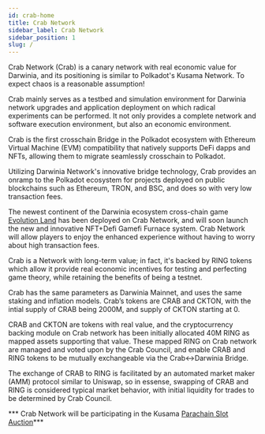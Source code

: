 ```yaml
---
id: crab-home
title: Crab Network
sidebar_label: Crab Network
sidebar_position: 1
slug: /
---
```


Crab Network (Crab) is a canary network with real economic value for Darwinia, and its positioning is similar to Polkadot's Kusama Network. To expect chaos is a reasonable assumption!

Crab mainly serves as a testbed and simulation environment for Darwinia network upgrades and application deployment on which radical experiments can be performed. It not only provides a complete network and software execution environment, but also an economic environment.

Crab is the first crosschain Bridge in the Polkadot ecosystem with Ethereum Virtual Machine (EVM) compatibility that natively supports DeFi dapps and NFTs, allowing them to  migrate seamlessly crosschain to Polkadot. 

Utilizing Darwinia Network's innovative bridge technology, Crab provides an onramp to the Polkadot ecosystem for projects deployed on public blockchains such as Ethereum, TRON, and BSC, and does so with very low transaction fees. 

The newest continent of the Darwinia ecosystem cross-chain game [Evolution Land](https://www.evolution.land/) has been deployed on Crab Network, and will soon launch the new and innovative NFT+Defi Gamefi Furnace system. Crab Network will allow players to enjoy the enhanced experience without having to worry about high transaction fees.

Crab is a Network with long-term value; in fact, it's backed by RING tokens which allow it provide real economic incentives for testing and perfecting game theory, while retaining the benefits of being a testnet.

Crab has the same parameters as Darwinia Mainnet, and uses the same staking and inflation models. Crab’s tokens are CRAB and CKTON, with the intial supply of CRAB being 2000M, and supply of CKTON starting at 0.

CRAB and CKTON are tokens with real value, and the cryptocurrency backing module on Crab network has been initially allocated 40M RING as mapped assets supporting that value. These mapped RING on Crab network are managed and voted upon by the Crab Council, and enable CRAB and RING tokens to be mutually exchangeable via the Crab<->Darwinia Bridge.

The exchange of CRAB to RING is facilitated by an automated market maker (AMM) protocol similar to Uniswap, so in essense, swapping of CRAB and RING is considered typical market behavior, with initial liquidity for trades to be determined by Crab Council.

*** Crab Network will be participating in the Kusama [Parachain Slot Auction](https://polkadot.network/launch-parachains/)***
